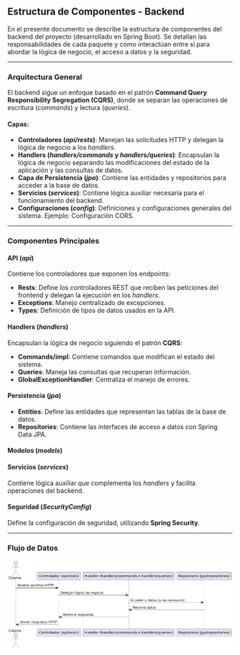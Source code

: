 ## Estructura de Componentes - Backend

En el presente documento se describe la estructura de componentes del backend del proyecto (desarrollado en Spring Boot). Se detallan las responsabilidades de cada paquete y cómo interactúan entre sí para abordar la lógica de negocio, el acceso a datos y la seguridad.

---

### Arquitectura General

El backend sigue un enfoque basado en el patrón **Command Query Responsibility Segregation (CQRS)**, donde se separan las operaciones de escritura (*commands*) y lectura (*queries*).

#### Capas:
- **Controladores (*api/rests*)**: Manejan las solicitudes HTTP y delegan la lógica de negocio a los *handlers*.
- **Handlers (*handlers/commands* y *handlers/queries*)**: Encapsulan la lógica de negocio separando las modificaciones del estado de la aplicación y las consultas de datos.
- **Capa de Persistencia (*jpa*)**: Contiene las entidades y repositorios para acceder a la base de datos.
- **Servicios (*services*)**: Contiene lógica auxiliar necesaria para el funcionamiento del backend.
- **Configuraciones (*config*)**: Definiciones y configuraciones generales del sistema. Ejemplo: Configuración CORS.

---

### Componentes Principales

#### API (*api*)
Contiene los controladores que exponen los endpoints:
- **Rests**: Define los controladores REST que reciben las peticiones del frontend y delegan la ejecución en los *handlers*.
- **Exceptions**: Manejo centralizado de excepciones.
- **Types**: Definición de tipos de datos usados en la API.

#### Handlers (*handlers*)
Encapsulan la lógica de negocio siguiendo el patrón **CQRS**:
- **Commands/impl**: Contiene comandos que modifican el estado del sistema.
- **Queries**: Maneja las consultas que recuperan información.
- **GlobalExceptionHandler**: Centraliza el manejo de errores.

#### Persistencia (*jpa*)
- **Entities**: Define las entidades que representan las tablas de la base de datos.
- **Repositories**: Contiene las interfaces de acceso a datos con Spring Data JPA.

#### Modelos (*models*)

#### Servicios (*services*)
Contiene lógica auxiliar que complementa los *handlers* y facilita operaciones del backend.

#### Seguridad (*SecurityConfig*)
Define la configuración de seguridad, utilizando **Spring Security**.

---

### Flujo de Datos
![Flujo de Datos](flujo-estructura-componentes-BE.png)
